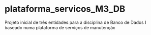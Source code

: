 # plataforma_servicos_M3_DB
Projeto inicial de três entidades para a disciplina de Banco de Dados I baseado numa plataforma de serviços de manutenção
